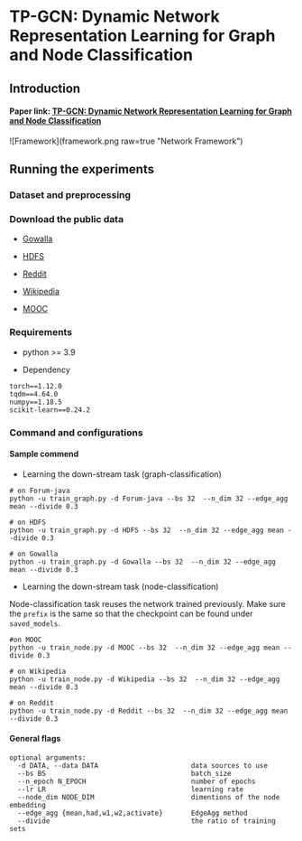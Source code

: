 # TP-GCN: Dynamic Network Representation Learning for Graph and Node Classification
<!--#### -->
## Introduction
#### Paper link: [TP-GCN: Dynamic Network Representation Learning for Graph and Node Classification](https://XXX)
![Framework](framework.png raw=true "Network Framework")
## Running the experiments

### Dataset and preprocessing

### Download the public data
* [Gowalla](https://snap.stanford.edu/data/loc-gowalla.html)

* [HDFS](https://doi.org/10.5281/zenodo.1144100)

* [Reddit](http://snap.stanford.edu/jodie/reddit.csv)

* [Wikipedia](http://snap.stanford.edu/jodie/wikipedia.csv)

* [MOOC](http://snap.stanford.edu/jodie/mooc.csv)

### Requirements

* python >= 3.9

* Dependency

```{bash}
torch==1.12.0
tqdm==4.64.0
numpy==1.18.5
scikit-learn==0.24.2
```

### Command and configurations

#### Sample commend
* Learning the down-stream task (graph-classification)
```{bash}
# on Forum-java
python -u train_graph.py -d Forum-java --bs 32  --n_dim 32 --edge_agg mean --divide 0.3

# on HDFS
python -u train_graph.py -d HDFS --bs 32  --n_dim 32 --edge_agg mean --divide 0.3

# on Gowalla
python -u train_graph.py -d Gowalla --bs 32  --n_dim 32 --edge_agg mean --divide 0.3
```

* Learning the down-stream task (node-classification)

Node-classification task reuses the network trained previously. Make sure the `prefix` is the same so that the checkpoint can be found under `saved_models`.

```{bash}
#on MOOC
python -u train_node.py -d MOOC --bs 32  --n_dim 32 --edge_agg mean --divide 0.3

# on Wikipedia
python -u train_node.py -d Wikipedia --bs 32  --n_dim 32 --edge_agg mean --divide 0.3

# on Reddit
python -u train_node.py -d Reddit --bs 32  --n_dim 32 --edge_agg mean --divide 0.3
```

#### General flags

```{txt}
optional arguments:
  -d DATA, --data DATA                       data sources to use
  --bs BS                                    batch_size
  --n_epoch N_EPOCH                          number of epochs
  --lr LR                                    learning rate
  --node_dim NODE_DIM                        dimentions of the node embedding
  --edge_agg {mean,had,w1,w2,activate}       EdgeAgg method
  --divide                                   the ratio of training sets
```
